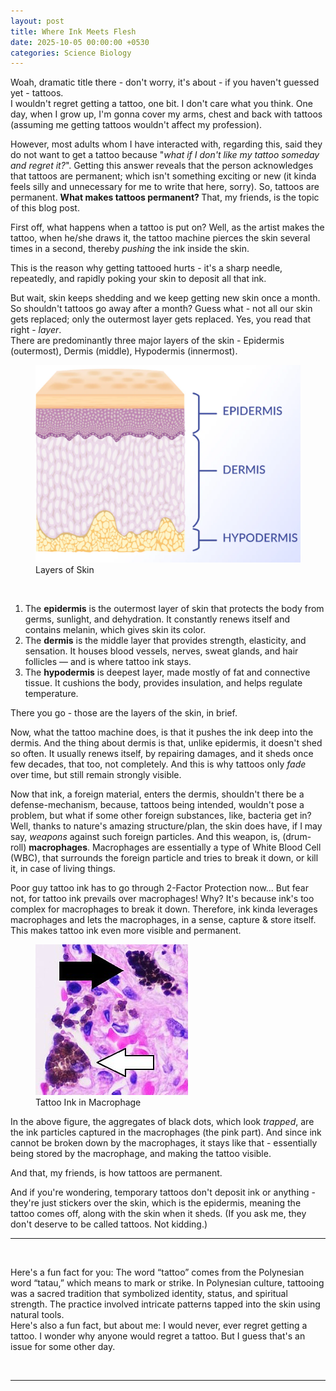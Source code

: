 ```yaml
---
layout: post
title: Where Ink Meets Flesh
date: 2025-10-05 00:00:00 +0530
categories: Science Biology 
---
```

<p>Woah, dramatic title there - don't worry, it's about - if you haven't guessed yet - tattoos.<br>I wouldn't regret getting a tattoo, one bit. I don't care what you think. One day, when I grow up, I'm gonna cover my arms, chest and back with tattoos (assuming me getting tattoos wouldn't affect my profession). </p>
<p>However, most adults whom I have interacted with, regarding this, said they do not want to get a tattoo because "<i>what if I don't like my tattoo someday and regret it?</i>". Getting this answer reveals that the person acknowledges that tattoos are permanent; which isn't something exciting or new (it kinda feels silly and unnecessary for me to write that here, sorry). So, tattoos are permanent. <b>What makes tattoos permanent? </b> That, my friends, is the topic of this blog post. </p>
<p>First off, what happens when a tattoo is put on? Well, as the artist makes the tattoo, when he/she draws it, the tattoo machine pierces the skin several times in a second, thereby <i>pushing</i> the ink inside the skin.</p>
<p>This is the reason why getting tattooed hurts - it's a sharp needle, repeatedly, and rapidly poking your skin to deposit all that ink. </p>
<p>But wait, skin keeps shedding and we keep getting new skin once a month. So shouldn't tattoos go away after a month? Guess what - not all our skin gets replaced; only the outermost layer gets replaced. Yes, you read that right - <i>layer</i>. <br>There are predominantly three major layers of the skin - Epidermis (outermost), Dermis (middle), Hypodermis (innermost). </p>
<figure>
    <img src="/media/skin_layers.png">
    <figcaption>Layers of Skin</figcaption>
</figure>

<br><p><ol>
<li>The <b>epidermis</b> is the outermost layer of skin that protects the body from germs, sunlight, and dehydration. It constantly renews itself and contains melanin, which gives skin its color.</li>
<li>The <b>dermis</b> is the middle layer that provides strength, elasticity, and sensation. It houses blood vessels, nerves, sweat glands, and hair follicles — and is where tattoo ink stays.</li>
<li>The <b>hypodermis</b> is deepest layer, made mostly of fat and connective tissue. It cushions the body, provides insulation, and helps regulate temperature.</li>
</ol></p>

<p>There you go - those are the layers of the skin, in brief.</p> 
<p>Now, what the tattoo machine does, is that it pushes the ink deep into the dermis. And the thing about dermis is that, unlike epidermis, it doesn't shed so often. It usually renews itself, by repairing damages, and it sheds once few decades, that too, not completely. And this is why tattoos only <i>fade</i> over time, but still remain strongly visible.</p>
<p>Now that ink, a foreign material, enters the dermis, shouldn't there be a defense-mechanism, because, tattoos being intended, wouldn't pose a problem, but what if some other foreign substances, like, bacteria get in? Well, thanks to nature's amazing structure/plan, the skin does have, if I may say, <i>weapons</i> against such foreign particles. And this weapon, is, (drum-roll) <b>macrophages</b>. Macrophages are essentially a type of White Blood Cell (WBC), that surrounds the foreign particle and tries to break it down, or kill it, in case of living things.</p>
<p>Poor guy tattoo ink has to go through 2-Factor Protection now... But fear not, for tattoo ink prevails over macrophages! Why? It's because ink's too complex for macrophages to break it down. Therefore, ink kinda leverages macrophages and lets the macrophages, in a sense, capture & store itself. This makes tattoo ink even more visible and permanent.</p>
<figure>
    <img src="/media/ink_macrophage.png">
    <figcaption>Tattoo Ink in Macrophage</figcaption>
</figure>
<p>In the above figure, the aggregates of black dots, which look <i>trapped</i>, are the ink particles captured in the macrophages (the pink part). And since ink cannot be broken down by the macrophages, it stays like that - essentially being stored by the macrophage, and making the tattoo visible.</p>
<p>And that, my friends, is how tattoos are permanent.</p>
<p>And if you're wondering, temporary tattoos don't deposit ink or anything - they're just stickers over the skin, which is the epidermis, meaning the tattoo comes off, along with the skin when it sheds. (If you ask me, they don't deserve to be called tattoos. Not kidding.)</p>
<hr><br><p>Here's a fun fact for you: The word “tattoo” comes from the Polynesian word “tatau,” which means to mark or strike. In Polynesian culture, tattooing was a sacred tradition that symbolized identity, status, and spiritual strength. The practice involved intricate patterns tapped into the skin using natural tools. <br>Here's also a fun fact, but about me: I would never, ever regret getting a tattoo. I wonder why anyone would regret a tattoo. But I guess that's an issue for some other day. 
</p>
<br><hr>

